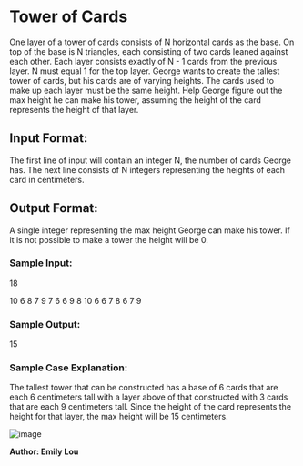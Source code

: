 # Tower of Cards

One layer of a tower of cards consists of N horizontal cards as the base. On top of the base is N triangles, each consisting of two cards leaned against each other. Each layer consists exactly of N - 1 cards from the previous layer. N must equal 1 for the top layer. George wants to create the tallest tower of cards, but his cards are of varying heights. The cards used to make up each layer must be the same height. Help George figure out the max height he can make his tower, assuming the height of the card represents the height of that layer.

## Input Format: 
The first line of input will contain an integer N, the number of cards George has. The next line consists of N integers representing the heights of each card in centimeters.

## Output Format:
A single integer representing the max height George can make his tower. If it is not possible to make a tower the height will be 0.

### Sample Input:
18

10 6 8 7 9 7 6 6 9 8 10 6 6 7 8 6 7 9

### Sample Output:
15

### Sample Case Explanation:
The tallest tower that can be constructed has a base of 6 cards that are each 6 centimeters tall with a layer above of that constructed with 3 cards that are each 9 centimeters tall. Since the height of the card represents the height for that layer, the max height will be 15 centimeters. 

![image](https://github.com/Khosraw/PWSH-Comp.-Club-Problems-2023-24/assets/106769681/d6245b1d-563b-49a3-a332-0a6adb9ee452)

**Author: Emily Lou**
